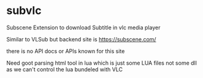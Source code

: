# subvlc
Subscene Extension to download Subtitle in vlc media player

Similar to VLSub but backend site is https://subscene.com/

there is no API docs or APIs known for this site

Need goot parsing html tool in lua which is just some LUA files not some dll
as we can't control the lua bundeled with VLC
